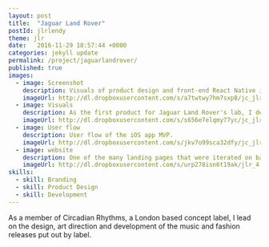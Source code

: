 ```yaml
---
layout: post
title:  "Jaguar Land Rover"
postId: jlrlendy
theme: jlr
date:   2016-11-29 18:57:44 +0000
categories: jekyll update
permalink: /project/jaguarlandrover/
published: true
images:
  - image: Screenshot
    description: Visuals of product design and front-end React Native iOS build.
    imageUrl: http://dl.dropboxusercontent.com/s/a7twtwy7hm7sxp8/jc_jlr.jpg
  - image: Visuals
    description: As the first product for Jaguar Land Rover's lab, I decided to build a modular Design System for use across all of Jaguar Land Rover's InMotion products.
    imageUrl: http://dl.dropboxusercontent.com/s/s656e7elqmy77yc/jc_jlr-2.jpg
  - image: User flow
    description: User flow of the iOS app MVP.
    imageUrl: http://dl.dropboxusercontent.com/s/jkv7o99sca32dfy/jc_jlr-3.jpg
  - image: website
    description: One of the many landing pages that were iterated on based on traffic and Google AdWord performance.
    imageUrl: http://dl.dropboxusercontent.com/s/urp278isn6t19ak/jlr_4.jpg?dl=0
skills:
  - skill: Branding
  - skill: Product Design
  - skill: Development
---
```


As a member of Circadian Rhythms, a London based concept label, I lead on the design, art direction and development of the music and fashion releases put out by label.
